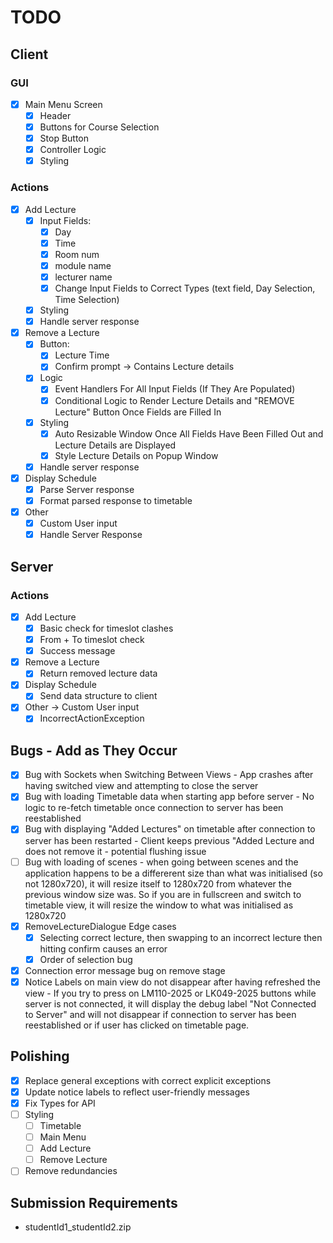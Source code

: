 # TODO
## Client
### GUI
- [X] Main Menu Screen
    - [x] Header
    - [x] Buttons for Course Selection
    - [x] Stop Button
    - [X] Controller Logic
    - [x] Styling
### Actions
- [x] Add Lecture
    - [x] Input Fields:
      - [x] Day
      - [X] Time 
      - [x] Room num
      - [x] module name
      - [X] lecturer name
      - [x] Change Input Fields to Correct Types (text field, Day Selection, Time Selection)
    - [x] Styling
    - [X] Handle server response
- [X] Remove a Lecture
    - [X] Button:
        - [x] Lecture Time
        - [X] Confirm prompt -> Contains Lecture details
    - [X] Logic
        - [X] Event Handlers For All Input Fields (If They Are Populated)
        - [X] Conditional Logic to Render Lecture Details and "REMOVE Lecture" Button Once Fields are Filled In
    - [X] Styling
        - [X] Auto Resizable Window Once All Fields Have Been Filled Out and Lecture Details are Displayed
        - [X] Style Lecture Details on Popup Window
    - [X] Handle server response
- [X] Display Schedule
    - [X] Parse Server response
    - [X] Format parsed response to timetable
- [X] Other 
    - [X] Custom User input
    - [X] Handle Server Response

## Server
### Actions
- [X] Add Lecture
  - [X] Basic check for timeslot clashes
  - [X] From + To timeslot check
  - [X] Success message
- [X] Remove a Lecture
    - [X] Return removed lecture data
- [X] Display Schedule
  - [X] Send data structure to client
- [X] Other -> Custom User input
  - [X] IncorrectActionException

## Bugs - Add as They Occur
- [X] Bug with Sockets when Switching Between Views - App crashes after having switched view and attempting to close the server
- [X] Bug with loading Timetable data when starting app before server - No logic to re-fetch timetable once connection to server has been reestablished
- [x] Bug with displaying "Added Lectures" on timetable after connection to server has been restarted - Client keeps previous "Added Lecture and does not remove it - potential flushing issue
- [ ] Bug with loading of scenes - when going between scenes and the application happens to be a differerent size than what was initialised (so not 1280x720), it will resize itself to 1280x720 from whatever the previous window size was. So if you are in fullscreen and switch to timetable view, it will resize the window to what was initialised as 1280x720
- [X] RemoveLectureDialogue Edge cases
  - [X] Selecting correct lecture, then swapping to an incorrect lecture then hitting confirm causes an error
  - [X] Order of selection bug 
- [X] Connection error message bug on remove stage
- [x] Notice Labels on main view do not disappear after having refreshed the view - If you try to press on LM110-2025 or LK049-2025 buttons while server is not connected, it will display the debug label "Not Connected to Server" and will not disappear if connection to server has been reestablished or if user has clicked on timetable page.

## Polishing
- [X] Replace general exceptions with correct explicit exceptions
- [x] Update notice labels to reflect user-friendly messages
- [X] Fix Types for API
- [ ] Styling
  - [ ] Timetable
  - [ ] Main Menu
  - [ ] Add Lecture
  - [ ] Remove Lecture
- [ ] Remove redundancies

## Submission Requirements
- studentId1_studentId2.zip